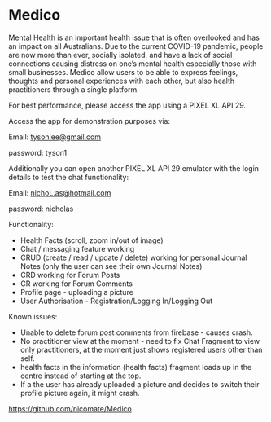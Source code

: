 # Medico

Mental Health is an important health issue that is often overlooked and has an impact on all Australians. 
Due to the current COVID-19 pandemic, people are now more than ever, socially isolated, and have a lack of social connections causing distress on one’s mental health especially those with small businesses. 
Medico allow users to be able to express feelings, thoughts and personal experiences with each other, but also health practitioners through a single platform.


For best performance, please access the app using a PIXEL XL API 29.

Access the app for demonstration purposes via:

Email: tysonlee@gmail.com 

password: tyson1

Additionally you can open another PIXEL XL API 29 emulator with the login details to test the chat functionality:

Email: nichoL.as@hotmail.com

password: nicholas


Functionality:
- Health Facts (scroll, zoom in/out of image)
- Chat / messaging feature working
- CRUD (create / read / update / delete) working for personal Journal Notes (only the user can see their own Journal Notes)
- CRD working for Forum Posts
- CR working for Forum Comments
- Profile page - uploading a picture
- User Authorisation - Registration/Logging In/Logging Out


Known issues:
- Unable to delete forum post comments from firebase - causes crash.
- No practitioner view at the moment - need to fix Chat Fragment to view only practitioners, at the moment just shows registered users other than self.
- health facts in the information (health facts) fragment loads up in the centre instead of starting at the top.
- If a the user has already uploaded a picture and decides to switch their profile picture again, it might crash.

https://github.com/nicomate/Medico